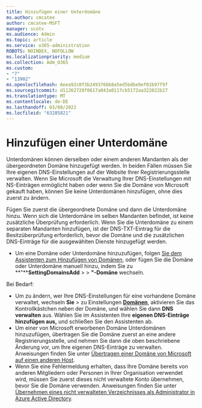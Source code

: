 ```yaml
---
title: Hinzufügen einer Unterdomäne
ms.author: cmcatee
author: cmcatee-MSFT
manager: scotv
ms.audience: Admin
ms.topic: article
ms.service: o365-administration
ROBOTS: NOINDEX, NOFOLLOW
ms.localizationpriority: medium
ms.collection: Adm_O365
ms.custom:
- "7"
- "13902"
ms.openlocfilehash: 6eea92c0f3b249376bb8a5ed5bdbe9ef01b97f9f
ms.sourcegitcommit: d11262728f0617a843a0117cb5172aa322022b27
ms.translationtype: MT
ms.contentlocale: de-DE
ms.lasthandoff: 03/08/2022
ms.locfileid: "63285821"
---
```

# <a name="adding-a-sub-domain"></a>Hinzufügen einer Unterdomäne

Unterdomänen können derselben oder einem anderen Mandanten als der übergeordneten Domäne hinzugefügt werden. In beiden Fällen müssen Sie Ihre eigenen DNS-Einstellungen auf der Website Ihrer Registrierungsstelle verwalten. Wenn Sie Microsoft die Verwaltung Ihrer DNS-Einstellungen mit NS-Einträgen ermöglicht haben oder wenn Sie die Domäne von Microsoft gekauft haben, können Sie keine Unterdomänen hinzufügen, ohne dies zuerst zu ändern.

Fügen Sie zuerst die übergeordnete Domäne und dann die Unterdomäne hinzu. Wenn sich die Unterdomäne im selben Mandanten befindet, ist keine zusätzliche Überprüfung erforderlich. Wenn Sie die Unterdomäne zu einem separaten Mandanten hinzufügen, ist der DNS-TXT-Eintrag für die Besitzüberprüfung erforderlich, bevor die Domäne und die zusätzlichen DNS-Einträge für die ausgewählten Dienste hinzugefügt werden.

- Um eine Domäne oder Unterdomäne hinzuzufügen, folgen [Sie dem Assistenten zum Hinzufügen von Domänen](https://admin.microsoft.com/Adminportal#/Domains/Wizard), oder fügen Sie die Domäne oder Unterdomäne manuell hinzu, indem Sie zu **"****SettingDomainsAdd** >  > **"-Domäne** wechseln.

Bei Bedarf:

- Um zu ändern, wer Ihre DNS-Einstellungen für eine vorhandene Domäne verwaltet, wechseln **Sie** >  zu Einstellungen [**Domänen**](https://admin.microsoft.com/Adminportal/Home#/Domains), aktivieren Sie das Kontrollkästchen neben der Domäne, und wählen Sie dann **DNS verwalten** aus. Wählen Sie im Assistenten Ihre **eigenen DNS-Einträge hinzufügen aus,** und schließen Sie den Assistenten ab.
- Um einer von Microsoft erworbenen Domäne Unterdomänen hinzuzufügen, übertragen Sie die Domäne zuerst an eine andere Registrierungsstelle, und nehmen Sie dann die oben beschriebene Änderung vor, um Ihre eigenen DNS-Einträge zu verwalten. Anweisungen finden Sie unter [Übertragen einer Domäne von Microsoft auf einen anderen Host](https://docs.microsoft.com/microsoft-365/admin/get-help-with-domains/transfer-a-domain-from-microsoft-to-another-host).
- Wenn Sie eine Fehlermeldung erhalten, dass Ihre Domäne bereits von anderen Mitgliedern oder Personen in Ihrer Organisation verwendet wird, müssen Sie zuerst dieses nicht verwaltete Konto übernehmen, bevor Sie die Domäne verwenden. Anweisungen finden Sie unter [Übernehmen eines nicht verwalteten Verzeichnisses als Administrator in Azure Active Directory](https://docs.microsoft.com/azure/active-directory/enterprise-users/domains-admin-takeover).
